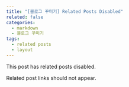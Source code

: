 ```yaml
---
title: "[블로그 꾸미기] Related Posts Disabled"
related: false
categories: 
  - markdown
  - 블로그 꾸미기
tags:
  - related posts
  - layout
---
```


This post has related posts disabled.

Related post links should not appear.